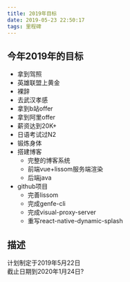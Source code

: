 ```yaml
---
title: 2019年目标
date: 2019-05-23 22:50:17
tags: 里程碑
---
```


## 今年2019年的目标

- 拿到驾照
- 英雄联盟上黄金
- 裸辞
- 去武汉孝感
- 拿到b站offer
- 拿到阿里offer
- 薪资达到20K+
- 日语考试过N2
- 锻炼身体
- 搭建博客
  - 完整的博客系统
  - 前端vue+lissom服务端渲染
  - 后端java
- github项目
  - 完善lissom
  - 完成genfe-cli
  - 完成visual-proxy-server
  - 重写react-native-dynamic-splash

## 描述

计划制定于2019年5月22日  
截止日期到2020年1月24日?
